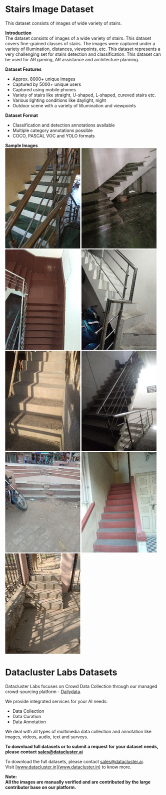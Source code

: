 # Stairs Image Dataset   

This dataset consists of images of wide variety of stairs.

**Introduction**    
The dataset consists of images of a wide variety of stairs. This dataset covers fine-grained classes of stairs. The images were captured under a variety of illumination, distances, viewpoints, etc. This dataset represents a very challenging set for stairs detection and classification. This dataset can be used for AR gaming, AR assistance and architecture planning.   

**Dataset Features**  
* Approx. 8000+ unique images  
* Captured by 5000+ unique users  
* Captured using mobile phones
* Variety of stairs like straight, U-shaped, L-shaped, cureved stairs etc.    
* Various lighting conditions like daylight, night 
* Outdoor scene with a variety of lillumination and viewpoints  

**Dataset Format**  
* Classification and detection annotations available  
* Multiple category annotations possible 
* COCO, PASCAL VOC and YOLO formats  
 

**Sample Images**  
![alt-text-2](sample_datasets/stairs(1).jpg "title-2") ![alt-text-2](sample_datasets/stairs(2).jpg "title-2") ![alt-text-2](sample_datasets/stairs(4).jpg "title-2") ![alt-text-2](sample_datasets/stairs(5).jpg "title-2") ![alt-text-2](sample_datasets/stairs(6).jpg "title-2") ![alt-text-2](sample_datasets/stairs(7).jpg "title-2") ![alt-text-2](sample_datasets/stairs(8).jpg "title-2") ![alt-text-2](sample_datasets/stairs(9).jpg "title-2") ![alt-text-2](sample_datasets/stairs(10).jpg "title-2") 

# Datacluster Labs Datasets

Datacluster Labs focuses on Crowd Data Collection through our managed crowd-sourcing platform - [Dailydata](https://play.google.com/store/apps/details?id=com.daily.data). 

We provide integrated services for your AI needs:  
* Data Collection  
* Data Curation  
* Data Annotation 

We deal with all types of multimedia data collection and annotation like images, videos, audio, text and surveys.

**To download full datasets or to submit a request for your dataset needs, please contact **sales@datacluster.ai****  

To download the full datasets, please contact [sales@datacluster.ai](sales@datacluster.ai).  
Visit [www.datacluster.in](www.datacluster.in) to know more.
    

**Note:**  
**All the images are manually verified and are contributed by the large contributor base on our platform.** 

